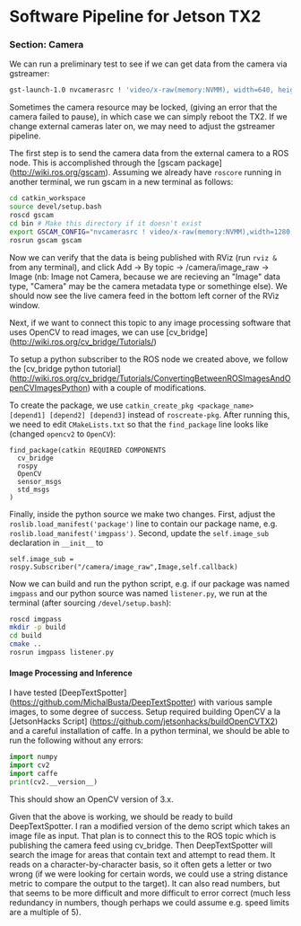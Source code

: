 # Software Pipeline for Jetson TX2

### Section: Camera

We can run a preliminary test to see if we can get data from the camera via gstreamer:

```bash
gst-launch-1.0 nvcamerasrc ! 'video/x-raw(memory:NVMM), width=640, height=480, framerate=30/1, format=NV12' ! nvvidconv ! nvegltransform ! nveglglessink
```

Sometimes the camera resource may be locked, (giving an error that the camera failed to pause), in which case we can simply reboot the TX2.  If we change external cameras later on, we may need to adjust the gstreamer pipeline.

The first step is to send the camera data from the external camera to a ROS node.  This is accomplished through the [gscam package] (http://wiki.ros.org/gscam).  Assuming we already have `roscore` running in another terminal, we run gscam in a new terminal as follows:

```bash
cd catkin_workspace
source devel/setup.bash
roscd gscam
cd bin # Make this directory if it doesn't exist
export GSCAM_CONFIG="nvcamerasrc ! video/x-raw(memory:NVMM),width=1280, height=720,format=I420, framerate=30/1 ! nvvidconv ! video/x-raw, format=BGRx ! videoconvert ! ffmpegcolorspace"
rosrun gscam gscam
```

Now we can verify that the data is being published with RViz (run `rviz &` from any terminal), and click Add -> By topic -> /camera/image_raw -> Image (nb: Image not Camera, because we are recieving an "Image" data type, "Camera" may be the camera metadata type or somethinge else).  We should now see the live camera feed in the bottom left corner of the RViz window.

Next, if we want to connect this topic to any image processing software that uses OpenCV to read images, we can use [cv_bridge] (http://wiki.ros.org/cv_bridge/Tutorials/)

To setup a python subscriber to the ROS node we created above, we follow the [cv_bridge python tutorial] (http://wiki.ros.org/cv_bridge/Tutorials/ConvertingBetweenROSImagesAndOpenCVImagesPython) with a couple of modifications.

To create the package, we use `catkin_create_pkg <package_name> [depend1] [depend2] [depend3]` instead of `roscreate-pkg`.  After running this, we need to edit `CMakeLists.txt` so that the `find_package` line looks like (changed `opencv2` to `OpenCV`):
```
find_package(catkin REQUIRED COMPONENTS
  cv_bridge
  rospy
  OpenCV
  sensor_msgs
  std_msgs
)
```

Finally, inside the python source we make two changes. First, adjust the `roslib.load_manifest('package')` line to contain our package name, e.g. `roslib.load_manifest('imgpass')`.  Second, update the `self.image_sub` declaration in `__init__` to
```
self.image_sub = rospy.Subscriber("/camera/image_raw",Image,self.callback)
```

Now we can build and run the python script, e.g. if our package was named `imgpass` and our python source was named `listener.py`, we run at the terminal (after sourcing `/devel/setup.bash`):
```bash
roscd imgpass
mkdir -p build
cd build
cmake ..
rosrun imgpass listener.py
```

#### Image Processing and Inference

I have tested [DeepTextSpotter] (https://github.com/MichalBusta/DeepTextSpotter) with various sample images, to some degree of success.  Setup required building OpenCV a la [JetsonHacks Script] (https://github.com/jetsonhacks/buildOpenCVTX2) and a careful installation of caffe.  In a python terminal, we should be able to run the following without any errors:

```python
import numpy
import cv2
import caffe
print(cv2.__version__)
```
This should show an OpenCV version of 3.x.

Given that the above is working, we should be ready to build DeepTextSpotter.  I ran a modified version of the demo script which takes an image file as input.  That plan is to connect this to the ROS topic which is publishing the camera feed using cv_bridge.  Then DeepTextSpotter will search the image for areas that contain text and attempt to read them.  It reads on a character-by-character basis, so it often gets a letter or two wrong (if we were looking for certain words, we could use a string distance metric to compare the output to the target).  It can also read numbers, but that seems to be more difficult and more difficult to error correct (much less redundancy in numbers, though perhaps we could assume e.g. speed limits are a multiple of 5).
